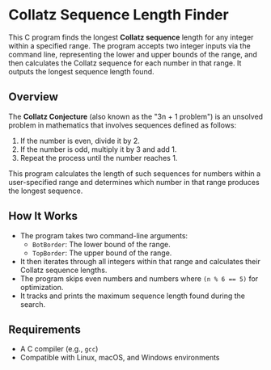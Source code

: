 # Collatz Sequence Length Finder

This C program finds the longest **Collatz sequence** length for any integer within a specified range. 
The program accepts two integer inputs via the command line, representing the lower and upper bounds of the range, and then calculates the Collatz sequence for each number in that range.
It outputs the longest sequence length found.

## Overview

The **Collatz Conjecture** (also known as the "3n + 1 problem") is an unsolved problem in mathematics that involves sequences defined as follows:

1. If the number is even, divide it by 2.
2. If the number is odd, multiply it by 3 and add 1.
3. Repeat the process until the number reaches 1.

This program calculates the length of such sequences for numbers within a user-specified range and determines which number in that range produces the longest sequence.

## How It Works

- The program takes two command-line arguments:
  - `BotBorder`: The lower bound of the range.
  - `TopBorder`: The upper bound of the range.
- It then iterates through all integers within that range and calculates their Collatz sequence lengths.
- The program skips even numbers and numbers where `(n % 6 == 5)` for optimization.
- It tracks and prints the maximum sequence length found during the search.

## Requirements

- A C compiler (e.g., `gcc`)
- Compatible with Linux, macOS, and Windows environments
